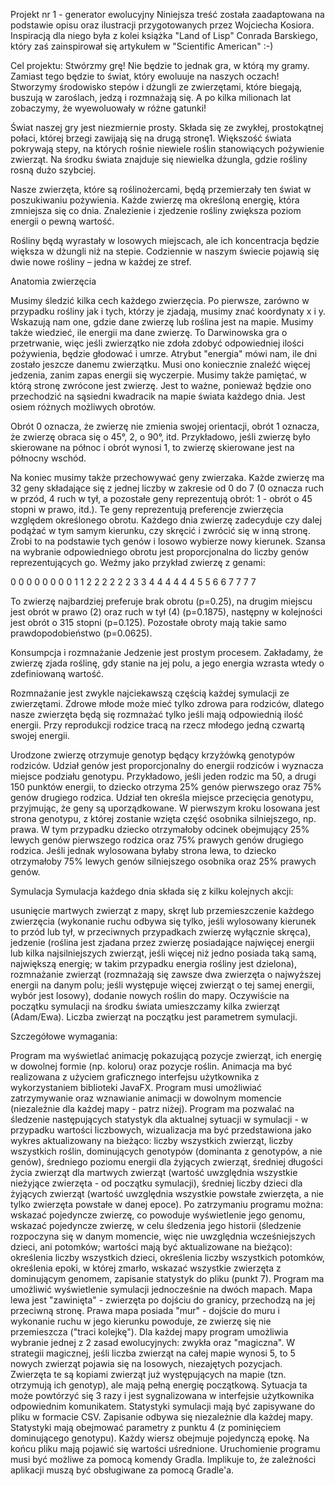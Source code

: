 Projekt nr 1 - generator ewolucyjny
Niniejsza treść została zaadaptowana na podstawie opisu oraz ilustracji przygotowanych przez Wojciecha Kosiora. Inspiracją dla niego była z kolei książka "Land of Lisp" Conrada Barskiego, który zaś zainspirował się artykułem w "Scientific American" :-)


Cel projektu: 
Stwórzmy grę! Nie będzie to jednak gra, w którą my gramy. Zamiast tego będzie to świat, który ewoluuje na naszych oczach! Stworzymy środowisko stepów i dżungli ze zwierzętami, które biegają, buszują w zaroślach, jedzą i rozmnażają się. A po kilka milionach lat zobaczymy, że wyewoluowały w różne gatunki!



Świat naszej gry jest niezmiernie prosty. Składa się ze zwykłej, prostokątnej połaci, której brzegi zawijają się na drugą stronę1. Większość świata pokrywają stepy, na których rośnie niewiele roślin stanowiących pożywienie zwierząt. Na środku świata znajduje się niewielka dżungla, gdzie rośliny rosną dużo szybciej.



Nasze zwierzęta, które są roślinożercami, będą przemierzały ten świat w poszukiwaniu pożywienia. Każde zwierzę ma określoną energię, która zmniejsza się co dnia. Znalezienie i zjedzenie rośliny zwiększa poziom energii o pewną wartość.

Rośliny będą wyrastały w losowych miejscach, ale ich koncentracja będzie większa w dżungli niż na stepie. Codziennie w naszym świecie pojawią się dwie nowe rośliny – jedna w każdej ze stref.

Anatomia zwierzęcia

Musimy śledzić kilka cech każdego zwierzęcia. Po pierwsze, zarówno w przypadku rośliny jak i tych, którzy je zjadają, musimy znać koordynaty x i y. Wskazują nam one, gdzie dane zwierzę lub roślina jest na mapie. Musimy także wiedzieć, ile energii ma dane zwierzę. To Darwinowska gra o przetrwanie, więc jeśli zwierzątko nie zdoła zdobyć odpowiedniej ilości pożywienia, będzie głodować i umrze. Atrybut "energia" mówi nam, ile dni zostało jeszcze danemu zwierzątku. Musi ono koniecznie znaleźć więcej jedzenia, zanim zapas energii się wyczerpie. Musimy także pamiętać, w którą stronę zwrócone jest zwierzę. Jest to ważne, ponieważ będzie ono przechodzić na sąsiedni kwadracik na mapie świata każdego dnia. Jest osiem różnych możliwych obrotów.



Obrót 0 oznacza, że zwierzę nie zmienia swojej orientacji, obrót 1 oznacza, że zwierzę obraca się o 45°, 2, o 90°, itd. Przykładowo, jeśli zwierzę było skierowane na północ i obrót wynosi 1, to zwierzę skierowane jest na północny wschód.

Na koniec musimy także przechowywać geny zwierzaka. Każde zwierzę ma 32 geny składające się z jednej liczby w zakresie od 0 do 7 (0 oznacza ruch w przód, 4 ruch w tył, a pozostałe geny reprezentują obrót: 1 - obrót o 45 stopni w prawo, itd.). Te geny reprezentują preferencje zwierzęcia względem określonego obrotu. Każdego dnia zwierzę zadecyduje czy dalej podążać w tym samym kierunku, czy skręcić i zwrócić się w inną stronę. Zrobi to na podstawie tych genów i losowo wybierze nowy kierunek. Szansa na wybranie odpowiedniego obrotu jest proporcjonalna do liczby genów reprezentujących go. Weźmy jako przykład zwierzę z genami:

0 0 0 0 0 0 0 0 1 1 2 2 2 2 2 2 3 3 4 4 4 4 4 4 5 5 6 6 7 7 7 7

To zwierzę najbardziej preferuje brak obrotu (p=0.25), na drugim miejscu jest obrót w prawo (2) oraz ruch w tył (4) (p=0.1875), następny w kolejności jest obrót o 315 stopni (p=0.125). Pozostałe obroty mają takie samo prawdopodobieństwo (p=0.0625).

Konsumpcja i rozmnażanie
Jedzenie jest prostym procesem. Zakładamy, że zwierzę zjada roślinę, gdy stanie na jej polu, a jego energia wzrasta wtedy o zdefiniowaną wartość.

Rozmnażanie jest zwykle najciekawszą częścią każdej symulacji ze zwierzętami. Zdrowe młode może mieć tylko zdrowa para rodziców, dlatego nasze zwierzęta będą się rozmnażać tylko jeśli mają odpowiednią ilość energii. Przy reprodukcji rodzice tracą na rzecz młodego jedną czwartą swojej energii.

Urodzone zwierzę otrzymuje genotyp będący krzyżówką genotypów rodziców. Udział genów jest proporcjonalny do energii rodziców i wyznacza miejsce podziału genotypu. Przykładowo, jeśli jeden rodzic ma 50, a drugi 150 punktów energii, to dziecko otrzyma 25% genów pierwszego oraz 75% genów drugiego rodzica. Udział ten określa miejsce przecięcia genotypu, przyjmując, że geny są uporządkowane. W pierwszym kroku losowana jest strona genotypu, z której zostanie wzięta część osobnika silniejszego, np. prawa. W tym przypadku dziecko otrzymałoby odcinek obejmujący 25% lewych genów pierwszego rodzica oraz 75% prawych genów drugiego rodzica. Jeśli jednak wylosowana byłaby strona lewa, to dziecko otrzymałoby 75% lewych genów silniejszego osobnika oraz 25% prawych genów.

Symulacja
Symulacja każdego dnia składa się z kilku kolejnych akcji:

usunięcie martwych zwierząt z mapy,
skręt lub przemieszczenie każdego zwierzęcia (wykonanie ruchu odbywa się tylko, jeśli wylosowany kierunek to przód lub tył, w przeciwnych przypadkach zwierzę wyłącznie skręca),
jedzenie (roślina jest zjadana przez zwierzę posiadające najwięcej energii lub kilka najsilniejszych zwierząt, jeśli więcej niż jedno posiada taką samą, największą energię; w takim przypadku energia rośliny jest dzielona),
rozmnażanie zwierząt (rozmnażają się zawsze dwa zwierzęta o najwyższej energii na danym polu; jeśli występuje więcej zwierząt o tej samej energii, wybór jest losowy),
dodanie nowych roślin do mapy.
Oczywiście na początku symulacji na środku świata umieszczamy kilka zwierząt (Adam/Ewa). Liczba zwierząt na początku jest parametrem symulacji.

Szczegółowe wymagania:

Program ma wyświetlać animację pokazującą pozycje zwierząt, ich energię w dowolnej formie (np. koloru) oraz pozycje roślin.
Animacja ma być realizowana z użyciem graficznego interfejsu użytkownika z wykorzystaniem biblioteki JavaFX.
Program musi umożliwiać zatrzymywanie oraz wznawianie animacji w dowolnym momencie (niezależnie dla każdej mapy - patrz niżej).
Program ma pozwalać na śledzenie następujących statystyk dla aktualnej sytuacji w symulacji - w przypadku wartości liczbowych, wizualizacja ma być przedstawiona jako wykres aktualizowany na bieżąco:
liczby wszystkich zwierząt,
liczby wszystkich roślin,
dominujących genotypów (dominanta z genotypów, a nie genów),
średniego poziomu energii dla żyjących zwierząt,
średniej długości życia zwierząt dla martwych zwierząt (wartość uwzględnia wszystkie nieżyjące zwierzęta - od początku symulacji),
średniej liczby dzieci dla żyjących zwierząt (wartość uwzględnia wszystkie powstałe zwierzęta, a nie tylko zwierzęta powstałe w danej epoce).
Po zatrzymaniu programu można:
wskazać pojedyncze zwierzę, co powoduje wyświetlenie jego genomu,
wskazać pojedyncze zwierzę, w celu śledzenia jego historii (śledzenie rozpoczyna się w danym momencie, więc nie uwzględnia wcześniejszych dzieci, ani potomków; wartości mają być aktualizowane na bieżąco):
określenia liczby wszystkich dzieci,
określenia liczby wszystkich potomków,
określenia epoki, w której zmarło,
wskazać wszystkie zwierzęta z dominującym genomem,
zapisanie statystyk do pliku (punkt 7).
Program ma umożliwić wyświetlenie symulacji jednocześnie na dwóch mapach. Mapa lewa jest "zawinięta" - zwierzęta po dojściu do granicy, przechodzą na jej przeciwną stronę. Prawa mapa posiada "mur" - dojście do muru i wykonanie ruchu w jego kierunku powoduje, ze zwierzę się nie przemieszcza ("traci kolejkę").
Dla każdej mapy program umożliwia wybranie jednej z 2 zasad ewolucyjnych: zwykła oraz "magiczna". W strategii magicznej, jeśli liczba zwierząt na całej mapie wynosi 5, to 5 nowych zwierząt pojawia się na losowych, niezajętych pozycjach. Zwierzęta te są kopiami zwierząt już występujących na mapie (tzn. otrzymują ich genotyp), ale mają pełną energię początkową. Sytuacja ta może powtórzyć się 3 razy i jest sygnalizowana w interfejsie użytkownika odpowiednim komunikatem.
Statystyki symulacji mają być zapisywane do pliku w formacie CSV. Zapisanie odbywa się niezależnie dla każdej mapy. Statystyki mają obejmować parametry z punktu 4 (z pominięciem dominującego genotypu). Każdy wiersz obejmuje pojedynczą epokę. Na końcu pliku mają pojawić się wartości uśrednione.
Uruchomienie programu musi być możliwe za pomocą komendy Gradla. Implikuje to, że zależności aplikacji muszą być obsługiwane za pomocą Gradle'a.
